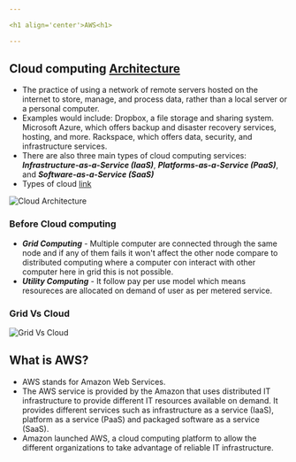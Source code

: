 ```yaml
---

<h1 align='center'>AWS<h1>

---
```


## Cloud computing [Architecture](https://www.geeksforgeeks.org/architecture-of-cloud-computing/)
- The practice of using a network of remote servers hosted on the internet to store, manage, and process data, rather than a local server or a personal computer.
- Examples would include: Dropbox, a file storage and sharing system. Microsoft Azure, which offers backup and disaster recovery services, hosting, and more. Rackspace, which offers data, security, and infrastructure services.
- There are also three main types of cloud computing services: ***Infrastructure-as-a-Service (IaaS)***, ***Platforms-as-a-Service (PaaS)***, and ***Software-as-a-Service (SaaS)***
- Types of cloud [link](https://www.geeksforgeeks.org/types-of-cloud/)

![Cloud Architecture](https://media.geeksforgeeks.org/wp-content/uploads/20210318074917/archcloud2.png)

### Before Cloud computing
- ***Grid Computing*** - Multiple computer are connected through the same node and if any of them fails it won't affect the other node compare to distributed computing where a computer con interact with other computer here in grid this is not possible.
- ***Utility Computing*** - It follow pay per use model which means resoureces are allocated on demand of user as per metered service.
  
### Grid Vs Cloud

![Grid Vs Cloud](https://pediaa.com/wp-content/uploads/2018/09/Difference-Between-Grid-and-Cloud-Computing-Comparison-Summary-693x1024.jpg)
## What is AWS?
- AWS stands for Amazon Web Services.
- The AWS service is provided by the Amazon that uses distributed IT infrastructure to provide different IT resources available on demand. It provides different services such as infrastructure as a service (IaaS), platform as a service (PaaS) and packaged software as a service (SaaS).
- Amazon launched AWS, a cloud computing platform to allow the different organizations to take advantage of reliable IT infrastructure.
  
